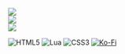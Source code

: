 
![](https://github-readme-stats.vercel.app/api?username=actuallylnd&theme=dark&hide_border=false&include_all_commits=false&count_private=false)<br/>
![](https://github-readme-streak-stats.herokuapp.com/?user=actuallylnd&theme=dark&hide_border=false)<br/>
![](https://github-readme-stats.vercel.app/api/top-langs/?username=actuallylnd&theme=dark&hide_border=false&include_all_commits=false&count_private=false&layout=compact)

![HTML5](https://img.shields.io/badge/html5-%23E34F26.svg?style=for-the-badge&logo=html5&logoColor=white) ![Lua](https://img.shields.io/badge/lua-%232C2D72.svg?style=for-the-badge&logo=lua&logoColor=white) ![CSS3](https://img.shields.io/badge/css3-%231572B6.svg?style=for-the-badge&logo=css3&logoColor=white) [![Ko-Fi](https://img.shields.io/badge/Ko--fi-F16061?style=for-the-badge&logo=ko-fi&logoColor=white)](https://ko-fi.com/actuallylnd)
  
<!-- Proudly created with GPRM ( https://gprm.itsvg.in ) -->
